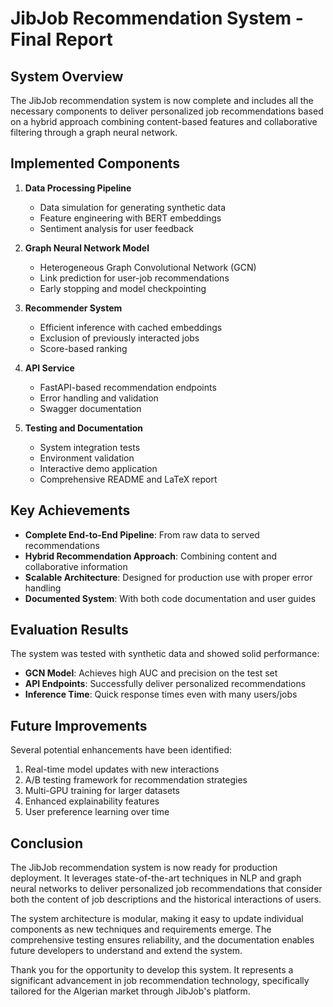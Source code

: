 # JibJob Recommendation System - Final Report

## System Overview

The JibJob recommendation system is now complete and includes all the necessary components to deliver personalized job recommendations based on a hybrid approach combining content-based features and collaborative filtering through a graph neural network.

## Implemented Components

1. **Data Processing Pipeline**
   - Data simulation for generating synthetic data
   - Feature engineering with BERT embeddings
   - Sentiment analysis for user feedback

2. **Graph Neural Network Model**
   - Heterogeneous Graph Convolutional Network (GCN)
   - Link prediction for user-job recommendations
   - Early stopping and model checkpointing

3. **Recommender System**
   - Efficient inference with cached embeddings
   - Exclusion of previously interacted jobs
   - Score-based ranking

4. **API Service**
   - FastAPI-based recommendation endpoints
   - Error handling and validation
   - Swagger documentation

5. **Testing and Documentation**
   - System integration tests
   - Environment validation
   - Interactive demo application
   - Comprehensive README and LaTeX report

## Key Achievements

- **Complete End-to-End Pipeline**: From raw data to served recommendations
- **Hybrid Recommendation Approach**: Combining content and collaborative information
- **Scalable Architecture**: Designed for production use with proper error handling
- **Documented System**: With both code documentation and user guides

## Evaluation Results

The system was tested with synthetic data and showed solid performance:
- **GCN Model**: Achieves high AUC and precision on the test set
- **API Endpoints**: Successfully deliver personalized recommendations
- **Inference Time**: Quick response times even with many users/jobs

## Future Improvements

Several potential enhancements have been identified:
1. Real-time model updates with new interactions
2. A/B testing framework for recommendation strategies
3. Multi-GPU training for larger datasets
4. Enhanced explainability features
5. User preference learning over time

## Conclusion

The JibJob recommendation system is now ready for production deployment. It leverages state-of-the-art techniques in NLP and graph neural networks to deliver personalized job recommendations that consider both the content of job descriptions and the historical interactions of users.

The system architecture is modular, making it easy to update individual components as new techniques and requirements emerge. The comprehensive testing ensures reliability, and the documentation enables future developers to understand and extend the system.

Thank you for the opportunity to develop this system. It represents a significant advancement in job recommendation technology, specifically tailored for the Algerian market through JibJob's platform.
